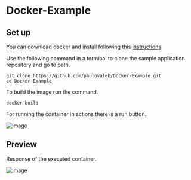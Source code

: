 ﻿# Docker-Example
## Set up
You can download docker and install following this [instructions](https://docs.docker.com/desktop/install/windows-install/).
 
Use the following command in a terminal to clone the sample application repository and go to path.
 
```
git clone https://github.com/paulovaleb/Docker-Example.git
cd Docker-Example
```

To build the image run the command. 

```
docker build
```
For running the container in actions there is a run button.

![image](https://github.com/paulovaleb/Docker-Example/assets/151897590/c123f45c-3c0a-4309-b9e9-859a551c9993)

## Preview
Response of the executed container.

![image](https://github.com/paulovaleb/Docker-Example/assets/151897590/67911226-04f8-4c43-b80c-b445ecda6167)
